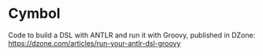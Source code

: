 # Cymbol
Code to build a DSL with ANTLR and run it with Groovy, published in DZone: https://dzone.com/articles/run-your-antlr-dsl-groovy 
